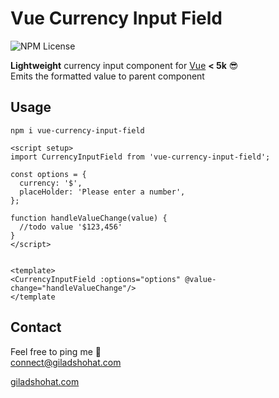 # Vue Currency Input Field

![NPM License](https://img.shields.io/npm/l/vue-currency-input-field)

**Lightweight** currency input component for [Vue](https://vuejs.org/) **< 5k** 😎 <br>
Emits the formatted value to parent component

## Usage

`npm i vue-currency-input-field`

```
<script setup>
import CurrencyInputField from 'vue-currency-input-field';

const options = {
  currency: '$',
  placeHolder: 'Please enter a number',
};

function handleValueChange(value) {
  //todo value '$123,456'
}
</script>


<template>
<CurrencyInputField :options="options" @value-change="handleValueChange"/>
</template
```


## Contact
Feel free to ping me 💫
<br>
connect@giladshohat.com

[giladshohat.com](https://giladshohat.com)
